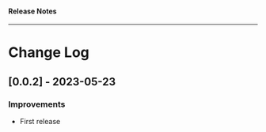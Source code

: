 <h4 class="margin-btm-8">Release Notes</h4>
<hr class="margin-btm-32" />

# Change Log

## [0.0.2] - 2023-05-23

### Improvements

- First release